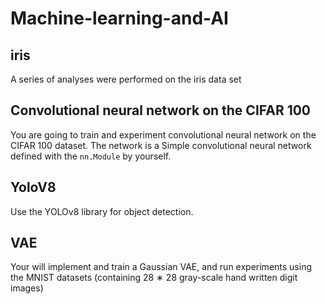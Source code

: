 # Machine-learning-and-AI
## iris
A series of analyses were performed on the iris data set

## Convolutional neural network on the CIFAR 100
You are going to train and experiment convolutional neural network on the CIFAR 100 dataset. 
The network is a Simple convolutional neural network defined with the `nn.Module` by yourself.

## YoloV8
Use the YOLOv8 library for object detection.

## VAE
Your will implement and train a Gaussian VAE, and run experiments using the
MNIST datasets (containing 28 ∗ 28 gray-scale hand written digit images)
